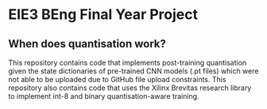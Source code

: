 # EIE3 BEng Final Year Project
## When does quantisation work?

This repository contains code that implements post-training quantisation given the state dictionaries of pre-trained CNN models (.pt files) which were not able to be uploaded due to GitHub file upload constraints. This repository also contains code that uses the Xilinx Brevitas research library to implement int-8 and binary quantisation-aware training.
